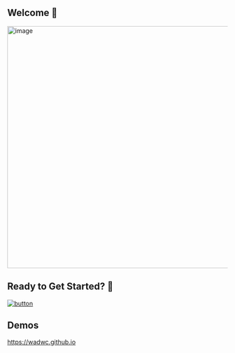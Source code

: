 ## Welcome 👋


<img width="553" alt="image" src="https://github.com/wadwc/.github/assets/10250297/4471b5c6-3921-4432-8e8e-4c03b6085543" href="https://github.com/orgs/wadwc/invitation">




## Ready to Get Started? 👋

[![button](https://dabuttonfactory.com/button.png?t=ClickMe&f=Roboto-Bold&ts=26&tc=fff&tshs=1&tshc=000&hp=45&vp=20&c=11&bgt=unicolored&bgc=15d798)](https://github.com/wadwc/intro/issues/new?template=intro.yml)


## Demos
https://wadwc.github.io

<!--

**Here are some ideas to get you started:**

🙋‍♀️ A short introduction - what is your organization all about?
🌈 Contribution guidelines - how can the community get involved?
👩‍💻 Useful resources - where can the community find your docs? Is there anything else the community should know?
🍿 Fun facts - what does your team eat for breakfast?
🧙 Remember, you can do mighty things with the power of [Markdown](https://docs.github.com/github/writing-on-github/getting-started-with-writing-and-formatting-on-github/basic-writing-and-formatting-syntax)
-->
